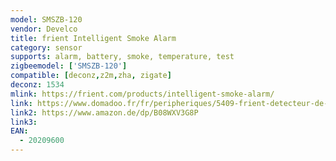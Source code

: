 ```yaml
---
model: SMSZB-120
vendor: Develco
title: frient Intelligent Smoke Alarm
category: sensor
supports: alarm, battery, smoke, temperature, test
zigbeemodel: ['SMSZB-120']
compatible: [deconz,z2m,zha, zigate]
deconz: 1534
mlink: https://frient.com/products/intelligent-smoke-alarm/
link: https://www.domadoo.fr/fr/peripheriques/5409-frient-detecteur-de-fumee-intelligent-zigbee-30-5713594002330.html
link2: https://www.amazon.de/dp/B08WXV3G8P
link3: 
EAN: 
  - 20209600 
---
```


